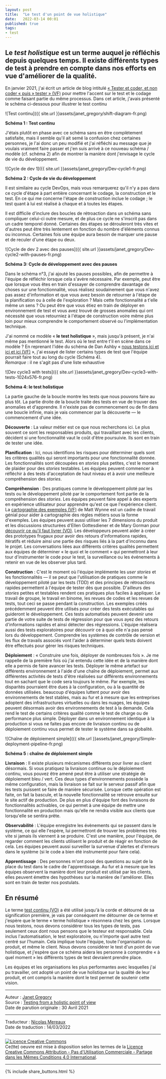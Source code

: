 ```yaml
---
layout: post
title:  "Le test d'un point de vue holistique"
date:   2022-03-14 00:01
published: true
tags:
- test
---
```


## Le _test holistique_ est un terme auquel je réfléchis depuis quelques temps. Il existe différents types de test à prendre en compte dans nos efforts en vue d'améliorer de la qualité.

En janvier 2021, j'ai écrit un article de blog intitulé [« Tester et coder, et non coder « puis » tester » (VF)](http://www.les-traducteurs-agiles.org/2022/03/07/tester-et-coder-et-non-coder-puis-tester.html) pour mettre l'accent sur le test et le codage comme faisant partie du même processus. Dans cet article, j'avais présenté le schéma ci-dessous pour illustrer le test continu

![Test continu]({{ site.url }}assets/janet_gregory/shift-diagram-fr.png)

**Schéma 1 : Test continu**

J'étais plutôt en phase avec ce schéma sans en être complètement satisfaite, mais il semble qu'il ait semé la confusion chez certaines personnes, je l'ai donc un peu modifié et j'ai réfléchi au message que je voulais vraiment faire passer et j'en suis arrivé à ce nouveau schéma / modèle (cf. schéma 2) afin de montrer la manière dont j'envisage le cycle de vie du développement.

![Cycle de dev 1]({{ site.url }}assets/janet_gregory/Dev-cycle1-fr.png)

**Schéma 2 : Cycle de vie du développement**

Il est similaire au cycle DevOps, mais vous remarquerez qu'il n'y a pas dans ce cycle d'étape à part entière concernant le codage, la construction et le test. En ce qui me concerne l'étape de construction inclue le codage ; le test quant à lui est réalisé à chaque et à toutes les étapes.

Il est difficile d'inclure des boucles de rétroaction dans un schéma sans compliquer celui-ci outre mesure, et de plus ce cycle ne s'inscrit pas dans un cadre temporel donné. Certaines des étapes se dérouleront très vites et d'autres peut être très lentement en fonction du nombre d'éléments connus ou inconnus. Certaines fois une équipe aura besoin de marquer une pause et de reculer d'une étape ou deux.

![Cycle de dev 2 avec des pauses]({{ site.url }}assets/janet_gregory/Dev-cycle2-with-pauses-fr.png)

**Schéma 3: Cycle de développement avec des pauses**

Dans le schéma n°3, j'ai ajouté les pauses possibles, afin de permettre à l'équipe de réfléchir lorsque cela s'avère nécessaire. Par exemple, peut être que lorsque vous êtes en train d'essayer de comprendre davantage de choses sur une fonctionnalité, vous réalisez soudainement que vous n'avez pas assez d'information et que vous avez besoin de retourner à l'étape de la planification ou à celle de l'exploration ? Mais cette fonctionnalité a t'elle même un sens ? Ou peut être que vous étiez en train de déployer en environnement de test et vous avez trouvé de grosses anomalies qui ont nécessité que vous retourniez à l'étape de construction voire même plus loin pour mieux comprendre le comportement observé ou l'implémentation technique.

J'ai nommé ce modèle « **le test holistique** », mais jusqu'à présent, je n'ai même pas mentionné le test. Alors où le test entre t'il en scène dans ce modèle ? En reprenant l'idée du schéma de Dan Ashby « [nous testons ici et ici et ici (VF)](http://www.les-traducteurs-agiles.org/2018/07/08/les-tests-continus-dans-devops.html) », j'ai essayé de lister certains types de test que l'équipe pourrait faire tout au long du cycle (Schéma 4).  
_Remarque_ : il ne s'agit pas d'une liste exhaustive

![Dev cycle3 with tests]({{ site.url }}assets/janet_gregory/Dev-cycle3-with-tests-1024x576-fr.png)

**Schéma 4: le test holistique**

La partie gauche de la boucle montre les tests que nous pouvons faire au plus tôt. La partie droite de la boucle traite des tests en vue de trouver des anomalies et d'apprendre. Il n'existe pas de commencement ou de fin dans une boucle infinie, mais je vais commencer par la découverte — le commencement d'une idée.

**Découverte** : La valeur métier est ce que nous recherchons ici. Le plus souvent ce sont les responsables produits, qui travaillant avec les clients, décident si une fonctionnalité vaut le coût d'être poursuivie. Ils sont en train de tester une idée.

**Planification** : Ici, nous identifions les risques pour déterminer quels sont les critères qualités qui seront importants pour une fonctionnalité donnée. Les fonctionnalités sont découpées en _stories_ plus petites, c'est le moment de plaider pour des _stories_ testables. Les équipes peuvent commencer à réfléchir à des tests d'acceptation de haut niveau et à avoir une meilleure compréhension des _stories_.

**Compréhension** : Des pratiques comme le développement piloté par les tests ou le développement piloté par le comportement font partie de la compréhension des _stories_. Les équipes peuvent faire appel à des experts en expérience utilisateur pour apprendre qu'est ce que l'expérience client. La [cartographie des exemples (VF)](http://www.les-traducteurs-agiles.org/2017/03/21/presentation-cartographie-des-exemples.html) de Matt Wynne est un cadre de travail génial pour aider à cartographie des règles métiers sous la forme d'exemples. Les équipes peuvent aussi utiliser les 7 dimensions du produit et les discussions structurées d'Ellen Gottesdiener et de Mary Gorman pour [découvrir ce qu'il faut livrer (VO)](https://www.discovertodeliver.com/). Les développeurs peuvent aider à créer des prototypes frugaux pour avoir des retours d'informations rapides, itératifs et réduire ainsi une partie des risques liés à la part d'inconnu dans le projet. Les conversations liées aux différents critères qualités permettent aux équipes de déterminer « le quoi et le comment » qui permettront à leur tour d'instrumenter le code pour le test, la surveillance ou les événements à retenir en vue de les observer plus tard.

**Construction** : C'est le moment où l'équipe implémente les _user stories_ et les fonctionnalités — il se peut que l'utilisation de pratiques comme le développement piloté par les tests (TDD) et des principes de rétroactions rapides permettent à l'équipe de tester dès que possible. D'ailleurs des _stories_ petites et testables rendent ces pratiques plus faciles à appliquer. Le travail de groupe, le travail en binome, les revues de codes et les revues de tests, tout ceci se passe pendant la construction. Les exemples créés précédemment peuvent être utilisés pour créer des tests exécutables qui guideront le développement. Ces tests automatisés peuvent devenir une partie de votre suite de tests de régression pour que vous ayez des retours d'informations rapides et ainsi détecter des régressions. L'équipe réalisera aussi des tests exploratoires pour découvrir ce à quoi elle n'a pas pensé lors du développement. Comprendre les systèmes de contrôle de version et les flux de travails associés vont l'aider à déterminer quels tests doivent être effectués pour gérer les risques techniques.

**Déploiement** : « Construire une fois, déployer de nombreuses fois ». Je me rappelle de la première fois où j'ai entendu cette idée et de la manière dont elle a permis de faire avancer les tests. Déployer le même artefact sur différents environnement à l'aide d'une chaîne de déploiement, permet aux différentes activités de tests d'être réalisées sur différents environnements tout en sachant que le code sera toujours le même. Par exemple, les disparités pourraient être dues à la configuration, ou à la quantité de données utilisées. beaucoup d'équipes luttent pour avoir des environnements de test stables, mais au fur et à mesure que les entreprises adoptent des infrastructures virtuelles ou dans les nuages, les équipes peuvent désormais avoir des environnements de test à la demande. Cela rend le test de certains critères qualité comme le test de charge ou de performance plus simple. Déployer dans un environnement identique à la production si vous ne faites pas encore de livraison continu ou de déploiement continu vous permet de tester le système dans sa globalité.

![Chaîne de déploiement simple]({{ site.url }}assets/janet_gregory/Simple-deployment-pipeline-fr.png)

**Schéma 5 : chaîne de déploiement simple**

**Livraison** : Il existe plusieurs mécanismes différents pour livrer au client désormais. Si vous pratiquez la livraison continue ou le déploiement continu, vous pouvez être amené peut être à utiliser une stratégie de déploiement bleu / vert. Ces deux types d'environnements possède la même configuration, mais la livraison se fait sur le serveur passif afin que les tests puissent se faire de manière sécurisée. Lorsque cette opération est faite, on fait la bascule, et la nouvelle fonctionnalité se retrouve ensuite sur le site actif de production. De plus en plus d'équipe font des livraisons de fonctionnalités activables, ce qui permet à une équipe de mettre une fonctionnalité en production mais qu'elle ne rendra visible aux clients que lorsqu'elle se sentira prête.

**Observabilité** : L'équipe enregistre les évènements qui se passent dans le système, ce qui elle l'espère, lui permettront de trouver les problèmes très vite si jamais ils viennent à se produire. C'est une manière, pour l'équipe, de regarder comment les clients utilisent le produit et de réagir en fonction de cela. Les équipes peuvent aussi surveiller la survenue d'alertes et d'erreurs dans le système (si le code a bien été instrumenté pour faire cela).

**Apprentissage** : Des personnes m'ont posé des questions au sujet de la place du test dans le cadre de l'apprentissage. Au fur et à mesure que les équipes observent la manière dont leur produit est utilisé par les clients, elles peuvent émettre des hypothèses sur la manière de l'améliorer. Elles sont en train de tester nos postulats.

## En résumé

Le terme [test continu (VO)](https://www.mabl.com/blog/what-does-continuous-testing-actually-mean) a été utilisé jusqu'à la corde et détourné de sa signification première, je vais par conséquent me détourner de ce terme et j'espère que le terme « terme holistique » résonnera chez les gens. Lorsque nous testons, nous devons considérer tous les types de tests, pas seulement ceux dont nous pensons que le testeur est responsable. Cela inclus l'automatisation, le test exploratoire, ou n'importe quel autre test centré sur l'humain. Cela implique toute l'équipe, toute l'organisation du produit, et même le client. Nous devons considérer le test d'un point de vue holistique, et j'espère que ce schéma aidera les personne à comprendre « à quel moment » les différents types de test devraient prendre place.

Les équipes et les organisations les plus performantes avec lesquelles j'ai pu travailler, ont adopté un point de vue holistique sur la qualité de leur produit, et ont compris la manière dont le test permet de soutenir cette vision.

---
Auteur : [Janet Gregory](https://janetgregory.ca/about/)  
Source : [Testing from a holistic point of view](https://janetgregory.ca/testing-from-a-holistic-point-of-view/)  
Date de parution originale : 30 Avril 2021  

---
Traducteur : [Nicolas Mereaux](http://www.les-traducteurs-agiles.org/traducteurs/)  
Date de traduction : 14/03/2022  

---

<a rel="license" href="http://creativecommons.org/licenses/by-nc-sa/4.0/"><img alt="Licence Creative Commons" style="border-width:0" src="http://i.creativecommons.org/l/by-nc-sa/4.0/88x31.png" /></a><br />Ce(tte) oeuvre est mise à disposition selon les termes de la <a rel="license" href="http://creativecommons.org/licenses/by-nc-sa/4.0/">Licence Creative Commons Attribution - Pas d'Utilisation Commerciale - Partage dans les Mêmes Conditions 4.0 International</a>.

---

{% include share_buttons.html %}
